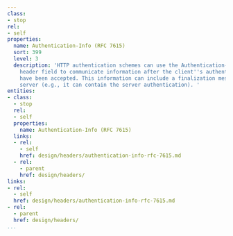 ```yaml
---
class:
- stop
rel:
- self
properties:
  name: Authentication-Info (RFC 7615)
  sort: 399
  level: 3
  description: 'HTTP authentication schemes can use the Authentication-Info response
    header field to communicate information after the client''s authentication credentials
    have been accepted. This information can include a finalization message from the
    server (e.g., it can contain the server authentication). '
entities:
- class:
  - stop
  rel:
  - self
  properties:
    name: Authentication-Info (RFC 7615)
  links:
  - rel:
    - self
    href: design/headers/authentication-info-rfc-7615.md
  - rel:
    - parent
    href: design/headers/
links:
- rel:
  - self
  href: design/headers/authentication-info-rfc-7615.md
- rel:
  - parent
  href: design/headers/
...
```

